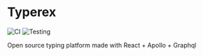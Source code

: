 # Typerex

![CI](https://github.com/amal-san/Typerex/workflows/CI/badge.svg) ![Testing](https://github.com/amal-san/Typerex/workflows/Testing/badge.svg)

Open source typing platform made  with React + Apollo + Graphql
